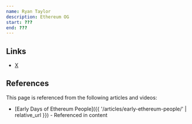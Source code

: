 ```yaml
---
name: Ryan Taylor
description: Ethereum OG
start: ???
end: ???
---
```


## Links
- [X](https://twitter.com/AdjyLeak)

## References

This page is referenced from the following articles and videos:

- [Early Days of Ethereum People]({{ '/articles/early-ethereum-people/' | relative_url }}) - Referenced in content